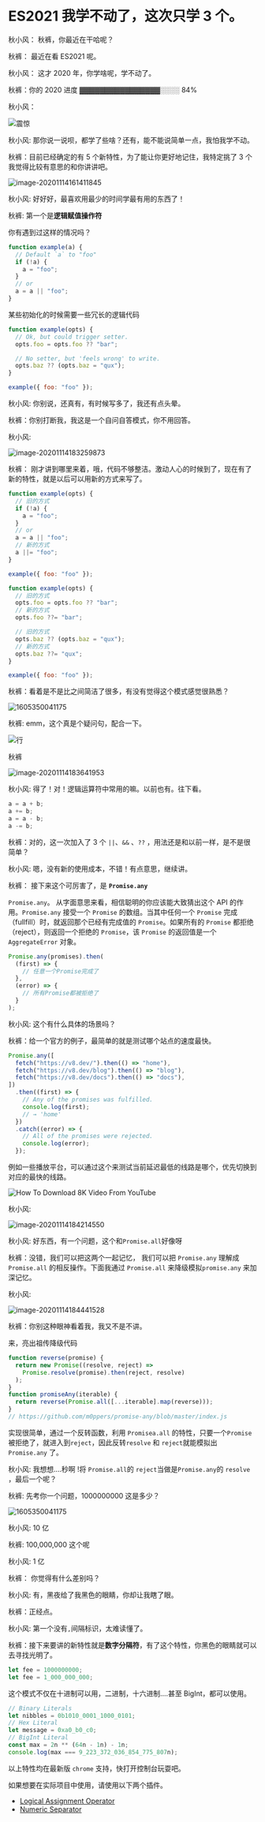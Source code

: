 # ES2021 我学不动了，这次只学 3 个。

秋小风： 秋裤，你最近在干哈呢？

秋裤： 最近在看 ES2021 呢。

秋小风： 这才 2020 年，你学啥呢，学不动了。

秋裤：你的 2020 进度 ▓▓▓▓▓▓▓▓▓▓▓▓▓▓▓▓░░░░ 84%

秋小风：

![震惊](https://i02piccdn.sogoucdn.com/1145ffcb1f02e018)

秋小风: 那你说一说呗，都学了些啥？还有，能不能说简单一点，我怕我学不动。

秋裤：目前已经确定的有 5 个新特性，为了能让你更好地记住，我特定挑了 3 个我觉得比较有意思的和你讲讲吧。

![image-20201114161411845](https://s3.mdedit.online/blog/image-20201114161411845.png?imageView2/0/q/75|watermark/1/image/aHR0cHM6Ly9zMy5xaXVmZW5naC5jb20vd2F0ZXJtYXJrL3dhdGVybWFyay5wbmc=/dissolve/50/gravity/SouthEast/dx/0/dy/0)

秋小风: 好好好，最喜欢用最少的时间学最有用的东西了！

秋裤: 第一个是**逻辑赋值操作符**

你有遇到过这样的情况吗？

```js
function example(a) {
  // Default `a` to "foo"
  if (!a) {
    a = "foo";
  }
  // or
  a = a || "foo";
}
```

某些初始化的时候需要一些冗长的逻辑代码

```js
function example(opts) {
  // Ok, but could trigger setter.
  opts.foo = opts.foo ?? "bar";

  // No setter, but 'feels wrong' to write.
  opts.baz ?? (opts.baz = "qux");
}

example({ foo: "foo" });
```

秋小风: 你别说，还真有，有时候写多了，我还有点头晕。

秋裤：你别打断我，我这是一个自问自答模式，你不用回答。

秋小风:

![image-20201114183259873](https://s3.mdedit.online/blog/image-20201114183259873.png)

秋裤： 刚才讲到哪里来着，哦，代码不够整洁。激动人心的时候到了，现在有了新的特性，就是以后可以用新的方式来写了。

```js
function example(opts) {
  // 旧的方式
  if (!a) {
    a = "foo";
  }
  // or
  a = a || "foo";
  // 新的方式
  a ||= "foo";
}

example({ foo: "foo" });
```

```js
function example(opts) {
  // 旧的方式
  opts.foo = opts.foo ?? "bar";
  // 新的方式
  opts.foo ??= "bar";

  // 旧的方式
  opts.baz ?? (opts.baz = "qux");
  // 新的方式
  opts.baz ??= "qux";
}

example({ foo: "foo" });
```

秋裤：看着是不是比之间简洁了很多，有没有觉得这个模式感觉很熟悉？

![1605350041175](https://s3.mdedit.online/blog/1605350041175.jpg)

秋裤: emm，这个真是个疑问句，配合一下。

![行](https://img04.sogoucdn.com/app/a/100520093/e18d20c94006dfe0-0381536966d1161a-01baa825788409c60f3f040e63e32efe.jpg)

秋裤

![image-20201114183641953](https://s3.mdedit.online/blog/image-20201114183641953.png)

秋小风: 得了！对！逻辑运算符中常用的嘛。以前也有。往下看。

```js
a = a + b;
a += b;
a = a - b;
a -= b;
```

秋裤：对的，这一次加入了 3 个 `||`、`&&` 、`??` ，用法还是和以前一样，是不是很简单？

秋小风: 嗯，没有新的使用成本，不错！有点意思，继续讲。

秋裤： 接下来这个可厉害了，是 **`Promise.any`**

`Promise.any`。 从字面意思来看，相信聪明的你应该能大致猜出这个 API 的作用。`Promise.any` 接受一个 `Promise` 的数组。当其中任何一个 `Promise` 完成（fullfill）时，就返回那个已经有完成值的 `Promise`。如果所有的 `Promise` 都拒绝（reject），则返回一个拒绝的 `Promise`，该 `Promise` 的返回值是一个 `AggregateError` 对象。

```js
Promise.any(promises).then(
  (first) => {
    // 任意一个Promise完成了
  },
  (error) => {
    // 所有Promise都被拒绝了
  }
);
```

秋小风: 这个有什么具体的场景吗？

秋裤：给一个官方的例子，最简单的就是测试哪个站点的速度最快。

```js
Promise.any([
  fetch("https://v8.dev/").then(() => "home"),
  fetch("https://v8.dev/blog").then(() => "blog"),
  fetch("https://v8.dev/docs").then(() => "docs"),
])
  .then((first) => {
    // Any of the promises was fulfilled.
    console.log(first);
    // → 'home'
  })
  .catch((error) => {
    // All of the promises were rejected.
    console.log(error);
  });
```

例如一些播放平台，可以通过这个来测试当前延迟最低的线路是哪个，优先切换到对应的最快的线路。

![How To Download 8K Video From YouTube](https://encrypted-tbn0.gstatic.com/images?q=tbn%3AANd9GcQsN3Ra0ns-jPcyxbYEhZP6rD5_UYXEWYntdg&usqp=CAU)

秋小风:

![image-20201114184214550](https://s3.mdedit.online/blog/image-20201114184214550.png)

秋小风: 好东西，有一个问题，这个和`Promise.all`好像呀

秋裤：没错，我们可以把这两个一起记忆， 我们可以把 `Promise.any` 理解成 `Promise.all` 的相反操作。下面我通过 `Promise.all` 来降级模拟`promise.any` 来加深记忆。

秋小风:

![image-20201114184441528](https://s3.mdedit.online/blog/image-20201114184441528.png)

秋裤：你别这种眼神看着我，我又不是不讲。

来，亮出祖传降级代码

```js
function reverse(promise) {
  return new Promise((resolve, reject) =>
    Promise.resolve(promise).then(reject, resolve)
  );
}
function promiseAny(iterable) {
  return reverse(Promise.all([...iterable].map(reverse)));
}
// https://github.com/m0ppers/promise-any/blob/master/index.js
```

实现很简单，通过一个反转函数，利用 `Promisea.all` 的特性，只要一个`Promise` 被拒绝了，就进入到`reject`，因此反转`resolve` 和 `reject`就能模拟出 `Promise.any` 了。

秋小风: 我想想....秒啊 !将 `Promise.all`的 `reject`当做是`Promise.any`的 `resolve` ，最后一个呢？

秋裤: 先考你一个问题，1000000000 这是多少？

![1605350041175](https://s3.mdedit.online/blog/1605350041175.jpg)

秋小风: 10 亿

秋裤: 100,000,000 这个呢

秋小风: 1 亿

秋裤： 你觉得有什么差别吗？

秋小风: 有，黑夜给了我黑色的眼睛，你却让我瞎了眼。

秋裤：正经点。

秋小风: 第一个没有`,`间隔标识，太难读懂了。

秋裤：接下来要讲的新特性就是**数字分隔符**，有了这个特性，你黑色的眼睛就可以去寻找光明了。

```js
let fee = 1000000000;
let fee = 1_000_000_000;
```

这个模式不仅在十进制可以用，二进制，十六进制....甚至 BigInt，都可以使用。

```js
// Binary Literals
let nibbles = 0b1010_0001_1000_0101;
// Hex Literal
let message = 0xa0_b0_c0;
// BigInt Literal
const max = 2n ** (64n - 1n) - 1n;
console.log(max === 9_223_372_036_854_775_807n);
```

以上特性均在最新版 `chrome` 支持，快打开控制台玩耍吧。

如果想要在实际项目中使用，请使用以下两个插件。

- [Logical Assignment Operator](https://babeljs.io/docs/en/babel-plugin-proposal-logical-assignment-operators)
- [Numeric Separator](https://babeljs.io/docs/en/babel-plugin-proposal-numeric-separator)
